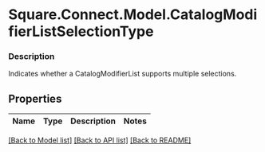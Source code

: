 # Square.Connect.Model.CatalogModifierListSelectionType

### Description

Indicates whether a CatalogModifierList supports multiple selections.

## Properties

Name | Type | Description | Notes
------------ | ------------- | ------------- | -------------



[[Back to Model list]](../README.md#documentation-for-models) [[Back to API list]](../README.md#documentation-for-api-endpoints) [[Back to README]](../README.md)

